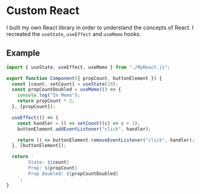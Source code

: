 # Custom React

I built my own React library in order to understand the concepts of React.
I recreated the `useState`, `useEffect` and `useMemo` hooks.

## Example

```js
import { useState, useEffect, useMemo } from "./MyReact.js";

export function Component({ propCount, buttonElement }) {
  const [count, setCount] = useState(10);
  const propCountDoubled = useMemo(() => {
    console.log("In Memo");
    return propCount * 2;
  }, [propCount]);

  useEffect(() => {
    const handler = () => setCount((c) => c + 1);
    buttonElement.addEventListener("click", handler);

    return () => buttonElement.removeEventListener("click", handler);
  }, [buttonElement]);

  return `
        State: ${count}
        Prop: ${propCount}
        Prop doubled: ${propCountDoubled}
    `;
}
```
